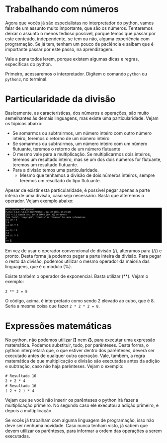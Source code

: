 # Trabalhando com números

Agora que vocês já são especialistas no interpretador do python, vamos falar de um assunto muito importante, que são os números. 
Tentaremos deixar o assunto o menos tedioso possível, porque temos que passar por este conteúdo, independente, se tem ou não, alguma experiência com programação. 
Se já tem, tenham um pouco de paciência e saibam que é importante passar por este passo, na aprendizagem.

Vale a pena todos lerem, porque existem algumas dicas e regras, específicas do python.

Primeiro, acessaremos o interpretador. Digitem o comando `python` ou `python3`, no terminal.

# Particularidade da divisão

Basicamente, as características, dos números e operações, são muito semelhantes às demais linguagens, mas existe uma particularidade. Vejam os tópicos abaixo:

* Se somarmos ou subtrairmos, um número inteiro com outro número inteiro, teremos o retorno de um número inteiro
* Se somarmos ou subtrairmos, um número inteiro com um número flutuante, teremos o retorno de um número flutuante
* O mesmo vale para a multiplicação. Se multiplicarmos dois inteiros, teremos um resultado inteiro, mas se um dos dois números for flutuante, teremos um resultado flutuante.
* Para a divisão temos uma particularidade.
    * Mesmo que tenhamos a divisão de dois números inteiros, sempre teremos um resultado do tipo flutuante.

Apesar de existir esta particularidade, é possível pegar apenas a parte inteira de uma divisão, caso seja necessário. Basta que alteremos o operador. 
Vejam exemplo abaixo:

![python_exemplo_divisao](./images/python_exemplo_divisao.png "python_exemplo_divisao")

Em vez de usar o operador convencional de divisão (/), alteramos para (//) e pronto. Desta forma já podemos pegar a parte inteira da divisão. Para pegar o resto da divisão, podemos utilizar o mesmo operador da maioria das linguagens, que é o módulo (%).

Existe também o operador de exponencial. Basta utilizar (**). Vejam o exemplo:

`2 ** 3 = 8`

O código, acima, é interpretado como sendo 2 elevado ao cubo, que é 8. Seria a mesma coisa que fazer `2 * 2 * 2 = 8`.

# Expressões matemáticas

No python, não podemos utilizar **[]** nem **{}**, para executar uma expressão matemática. Podemos substituir, tudo, por parênteses. 
Desta forma, o python interpretará que, o que estiver dentro dos parênteses, deverá ser executado antes de qualquer outra operação. Vale, também, a regra matemática de que multiplicação e divisão são executadas antes da adição e subtração, caso não haja parênteses. 
Vejam o exemplo:

```
# Resultado 10
2 + 2 * 4
# Resultado 16
( 2 + 2 ) * 4
```

Vejam que se você não inserir os parênteses o python irá fazer a multiplicação primeiro. No segundo caso ele executou a adição primeiro, e depois a multiplicação.

Se vocês já trabalham com alguma linguagem de programação, isso não deve ser nenhuma novidade. Caso nunca tenham visto, já sabem que devem utilizar os parênteses, para informar a ordem das operações a serem executadas.